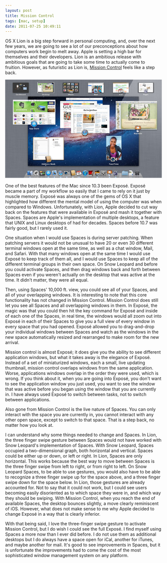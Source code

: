 ```yaml
---
layout: post
title: Mission Control
tags: [mac, setup]
date: 2011-07-25 10:49:11
---
```



OS X Lion is a big step forward in personal computing, and, over the next few years, we are going to see a lot of our preconceptions about how computers work begin to melt away. Apple is setting a high bar for themselves and their developers. Lion is an ambitious release with ambitious goals that are going to take some time to actually come to fruition. However, as futuristic as Lion is, [Mission Control][1] feels like a step back.

<!-- <a href="/media/mission_control.jpg"><img class="center" src="/media/mission_control_thumb.jpg" /></a> -->
![Alt](media/mission_control.jpg)

One of the best features of the Mac since 10.3 been Exposé. Exposé became a part of my workflow so easily that I came to rely on it just by muscle memory. Exposé was always one of the gems of OS X that highlighted how different the mental model of using the computer was when compared to Windows. Unfortunately, with Lion, Apple decided to cut way back on the features that were available in Exposé and mash it together with Spaces. Spaces are Apple's implementation of multiple desktops, a feature that UNIX and Linux desktops of had for decades. Spaces before 10.7 was fairly good, but I rarely used it. 

One situation when I would use Spaces is during server patching. When patching servers it would not be unusual to have 20 or even 30 different terminal windows open at the same time, as well as a chat window, Mail, and Safari. With that many windows open at the same time I would use Exposé to keep track of them all, and I would use Spaces to keep all of the different terminal groups in their own space. On Snow Leopard and before you could activate Spaces, and then drag windows back and forth between Spaces even if you weren't actually on the desktop that was active at the time. It didn't matter, they were all equal. 

Then, using Spaces' 10,000 ft. view, you could see all of your Spaces, and all of your overlapping windows. It is interesting to note that this core functionality has not changed in Mission Control. Mission Control does still let you see all Spaces and all overlapping windows in them. In Exposé, the magic was that you could then hit the key command for Exposé and inside of each one of the Spaces, in real time, the windows would all zoom out into Exposé in each of their Spaces to give you a full view of every window in every space that you had opened. Exposé allowed you to drag-and-drop your individual windows between Spaces and watch as the windows in the new space automatically resized and rearranged to make room for the new arrival.

Mission control is almost Exposé; it does give you the ability to see different application windows, but what it takes away is the elegance of Exposé. Instead of a set of miniaturized windows, each a small, live updating thumbnail, mission control overlaps windows from the same application. Worse, applications windows overlap in the order they were used, which is wrong. If you think about it, when you are going into Exposé, you don't want to see the application window you just used, you want to see the window that was active before you began using the window that you are currently in. I have always used Exposé to switch between tasks, not to switch between applications.

Also gone from Mission Control is the live nature of Spaces. You can only interact with the space you are currently in, you cannot interact with any other open space, except to switch to that space. That is a step back, no matter how you look at.

I can understand why some things needed to change and Spaces. In Lion, the three finger swipe gesture between Spaces would not have worked with Snow Leopard's implementation of Spaces. With Snow Leopard, Spaces occupied a two-dimensional graph, both horizontal and vertical. Spaces could be either up or down, or left or right. In Lion, Spaces are only horizontal. This works because the best way to move between Spaces is the three finger swipe from left to right, or from right to left. On Snow Leopard Spaces, to be able to use gestures, you would also have to be able to recognize a three finger swipe up for the space above, and a three finger swipe down for the space below. In Lion, those gestures are already accounted for. Not to say that it could not work, but I could see users becoming easily disoriented as to which space they were in, and which way they should be swiping. With Mission Control, when you reach the end of available Spaces, the desktop bounces slightly, a move clearly reminiscent of iOS. However, what does not make sense to me why Apple decided to change Exposé in a way that is clearly inferior. 

With that being said, I love the three-finger swipe gesture to activate Mission Control, but I do wish I could see the full Exposé. I find myself using Spaces a more now than I ever did before. I do not use them as additional desktops but I do always have a space open for iCal, another for iTunes, and maybe another for mail. It's good to see improvements in Spaces, but it is unfortunate the improvements had to come the cost of the most sophisticated window management system on any platform.


[1]: http://www.apple.com/macosx/whats-new/mission-control.html
